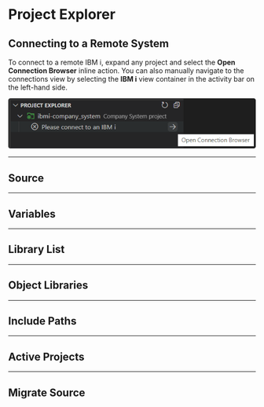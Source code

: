 # Project Explorer

## Connecting to a Remote System

To connect to a remote IBM i, expand any project and select the **Open Connection Browser** inline action. You can also manually navigate to the connections view by selecting the **IBM i** view container in the activity bar on the left-hand side.

![Open Connection Browser](../../assets/ProjectExplorer_01.png)

---

## Source

---

## Variables

---

## Library List

---

## Object Libraries

---

## Include Paths

---

## Active Projects

---

## Migrate Source